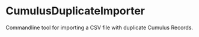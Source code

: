 # CumulusDuplicateImporter
Commandline tool for importing a CSV file with duplicate Cumulus Records.
